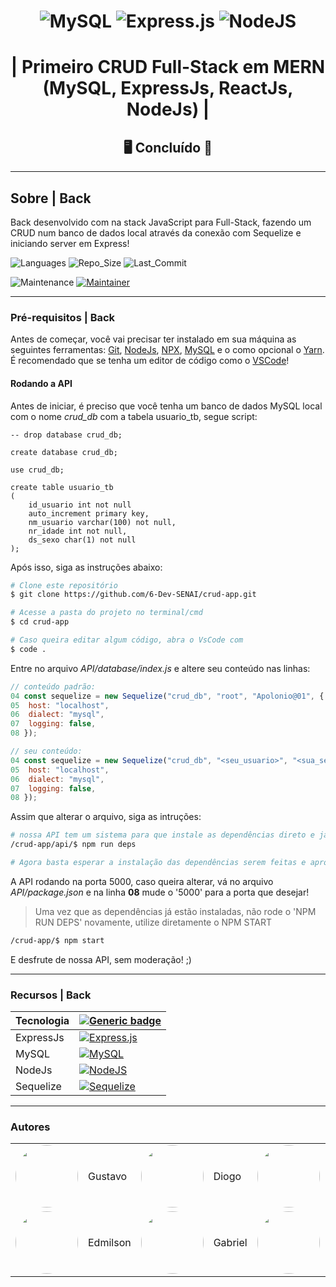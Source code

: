 <center>

# ![MySQL](https://img.shields.io/badge/mysql-%2300f.svg?style=for-the-badge&logo=mysql&logoColor=white) ![Express.js](https://img.shields.io/badge/express.js-%23404d59.svg?style=for-the-badge&logo=express&logoColor=%2361DAFB) ![NodeJS](https://img.shields.io/badge/node.js-6DA55F?style=for-the-badge&logo=node.js&logoColor=white)

# | Primeiro CRUD Full-Stack em MERN (MySQL, ExpressJs, ReactJs, NodeJs) |

## &#128421; Concluído &#128640;

</center>

---

## Sobre | Back

Back desenvolvido com na stack JavaScript para Full-Stack, fazendo um CRUD num banco de dados local através da conexão com Sequelize e iniciando server em Express!

![Languages](https://img.shields.io/github/languages/count/6-Dev-SENAI/crud-app?color=%2304D361) ![Repo_Size](https://img.shields.io/github/repo-size/6-Dev-SENAI/crud-app) ![Last_Commit](https://img.shields.io/github/last-commit/6-Dev-SENAI/crud-app)

![Maintenance](https://img.shields.io/badge/Maintained%3F-yes-green.svg) [![Maintainer](https://img.shields.io/badge/maintainer-SixDev-purple)](https://github.com/6-Dev-SENAI)

---

### Pré-requisitos | Back

Antes de começar, você vai precisar ter instalado em sua máquina as seguintes ferramentas:
[Git](https://git-scm.com/downloads), [NodeJs](https://nodejs.org/en/download/), [NPX](https://www.npmjs.com/package/npx), [MySQL](https://dev.mysql.com/downloads/workbench/) e o como opcional o [Yarn](https://classic.yarnpkg.com/en/docs/install/). É recomendado que se tenha um editor de código como o [VSCode](https://code.visualstudio.com/Download)!

#### Rodando a API

Antes de iniciar, é preciso que você tenha um banco de dados MySQL local com o nome _crud_db_ com a tabela usuario_tb, segue script:

```mysql
-- drop database crud_db;

create database crud_db;

use crud_db;

create table usuario_tb
(
    id_usuario int not null
    auto_increment primary key,
    nm_usuario varchar(100) not null,
    nr_idade int not null,
    ds_sexo char(1) not null
);
```

Após isso, siga as instruções abaixo:

```bash
# Clone este repositório
$ git clone https://github.com/6-Dev-SENAI/crud-app.git

# Acesse a pasta do projeto no terminal/cmd
$ cd crud-app

# Caso queira editar algum código, abra o VsCode com
$ code .
```

Entre no arquivo _API/database/index.js_ e altere seu conteúdo nas linhas:

```javascript
// conteúdo padrão:
04 const sequelize = new Sequelize("crud_db", "root", "Apolonio@01", {
05  host: "localhost",
06  dialect: "mysql",
07  logging: false,
08 });

// seu conteúdo:
04 const sequelize = new Sequelize("crud_db", "<seu_usuario>", "<sua_senha>", {
05  host: "localhost",
06  dialect: "mysql",
07  logging: false,
08 });
```

Assim que alterar o arquivo, siga as intruções:

```bash
# nossa API tem um sistema para que instale as dependências direto e já inicie o projeto:
/crud-app/api/$ npm run deps

# Agora basta esperar a instalação das dependências serem feitas e aproveitar a nossa API!
```

A API rodando na porta 5000, caso queira alterar, vá no arquivo _API/package.json_ e na linha **08** mude o '5000' para a porta que desejar!

> Uma vez que as dependências já estão instaladas, não rode o 'NPM RUN DEPS' novamente, utilize diretamente o NPM START

```bash
/crud-app/$ npm start
```

E desfrute de nossa API, sem moderação! ;)

---

### Recursos | Back

| Tecnologia | [![Generic badge](https://img.shields.io/badge/Badges--lime.svg)](####recursos)                                                                           |
| ---------- | --------------------------------------------------------------------------------------------------------------------------------------------------------- |
| ExpressJs  | [![Express.js](https://img.shields.io/badge/express.js-%23404d59.svg?style=for-the-badge&logo=express&logoColor=%2361DAFB)](https://expressjs.com/pt-br/) |
| MySQL      | [![MySQL](https://img.shields.io/badge/mysql-%2300f.svg?style=for-the-badge&logo=mysql&logoColor=white)](https://www.mysql.com/)                          |
| NodeJs     | [![NodeJS](https://img.shields.io/badge/node.js-6DA55F?style=for-the-badge&logo=node.js&logoColor=white)](https://nodejs.org/en/)                         |
| Sequelize  | [![Sequelize](https://img.shields.io/badge/Sequelize-52B0E7?style=for-the-badge&logo=Sequelize&logoColor=white)](https://sequelize.org/)                  |

---

### Autores

<table>
    <tbody>
        <tr>
            <td>
                <a href="https://github.com/Gustavo-Apolonio">
                    <img src="https://avatars.githubusercontent.com/u/61479398?v=4" width="100px" style="border-radius: 50%;" alt=""/>
                </a>
            </td>
            <td>
                Gustavo
            </td>
            <td>
                <a href="https://github.com/diogolimalucasdev">
                    <img src="https://avatars.githubusercontent.com/u/66488127?v=4" width="100px" style="border-radius: 50%;" alt=""/>
                </a>
            </td>
            <td>
                Diogo
            </td>
            <td>
                <a href="https://github.com/GuilhermeSeveriano">
                    <img src="https://avatars.githubusercontent.com/u/87097691?v=4" width="100px" style="border-radius: 50%;" alt=""/>
                </a>
            </td>
            <td>
                Guilherme
            </td>
        </tr>
        <tr>
            <td>
                <a href="https://github.com/Edmilson1406">
                    <img src="https://avatars.githubusercontent.com/u/87097456?v=4" width="100px" style="border-radius: 50%;" alt=""/>
                </a>
            </td>
            <td>
                Edmilson
            </td>
            <td>
                <a href="https://github.com/Gabriel-Silvano">
                    <img src="https://avatars.githubusercontent.com/u/84875270?v=4" width="100px" style="border-radius: 50%;" alt=""/>
                </a>
            </td>
            <td>
                Gabriel
            </td>
            <td>
                <a href="https://github.com/anaalves-ferr">
                    <img src="https://avatars.githubusercontent.com/u/88809084?v=4" width="100px" style="border-radius: 50%;" alt=""/>
                </a>
            </td>
            <td>
                Ana
            </td>
        </tr>
    </tbody>
</table>
